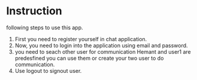 # Instruction
following steps to use this app.

1. First you need to register yourself in chat application.
2. Now, you need to login into the application using email and password.
3. you need to seach other user for communication Hemant and user1 are predesfined you can use them or create your two user to do communication.
4. Use logout to signout user.

